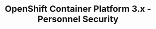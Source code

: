 ---
permalink: /product-documents/ocp3/nist-800-53/ps/
layout: control_family
title: OpenShift Container Platform 3.x - Personnel Security
category: Product Documents
lead: |
  Control responses for NIST 800-53 rev4.
subnav:
  data: components.ocp3.satisfies
  href: ['#%', control_key]
  text: control_key
product_info:
  name: OpenShift Container Platform 3.x
  opencontrol_component: ocp3
  control_family_shorthand: PS
---